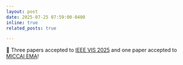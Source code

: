 ```yaml
---
layout: post
date: 2025-07-25 07:59:00-0400
inline: true
related_posts: true

---
```


📢 Three papers accepted to [IEEE VIS 2025](https://ieeevis.org/) and one paper accepted to [MICCAI EMA](https://sites.google.com/view/ema4miccai2025)!